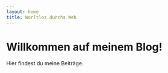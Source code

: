 ```yaml
---
layout: home
title: Worltlos durchs Web
---
```


# Willkommen auf meinem Blog!

Hier findest du meine Beiträge.

